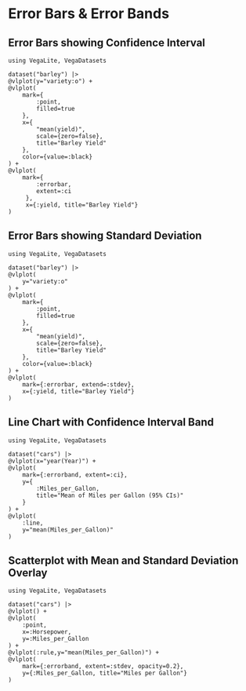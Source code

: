 # Error Bars & Error Bands

## Error Bars showing Confidence Interval

```@example
using VegaLite, VegaDatasets

dataset("barley") |>
@vlplot(y="variety:o") +
@vlplot(
    mark={
        :point,
        filled=true
    },
    x={
        "mean(yield)",
        scale={zero=false},
        title="Barley Yield"
    },
    color={value=:black}
) +
@vlplot(
    mark={
        :errorbar,
        extent=:ci
     },
     x={:yield, title="Barley Yield"}
)
```

## Error Bars showing Standard Deviation

```@example
using VegaLite, VegaDatasets

dataset("barley") |>
@vlplot(
    y="variety:o"
) +
@vlplot(
    mark={
        :point,
        filled=true
    },
    x={
        "mean(yield)",
        scale={zero=false},
        title="Barley Yield"
    },
    color={value=:black}
) +
@vlplot(
    mark={:errorbar, extend=:stdev},
    x={:yield, title="Barley Yield"}
)
```

## Line Chart with Confidence Interval Band

```@example
using VegaLite, VegaDatasets

dataset("cars") |>
@vlplot(x="year(Year)") +
@vlplot(
    mark={:errorband, extent=:ci},
    y={
        :Miles_per_Gallon,
        title="Mean of Miles per Gallon (95% CIs)"
    }
) +
@vlplot(
    :line,
    y="mean(Miles_per_Gallon)"
)
```

## Scatterplot with Mean and Standard Deviation Overlay

```@example
using VegaLite, VegaDatasets

dataset("cars") |>
@vlplot() +
@vlplot(
    :point,
    x=:Horsepower,
    y=:Miles_per_Gallon
) +
@vlplot(:rule,y="mean(Miles_per_Gallon)") +
@vlplot(
    mark={:errorband, extent=:stdev, opacity=0.2},
    y={:Miles_per_Gallon, title="Miles per Gallon"}
)
```
